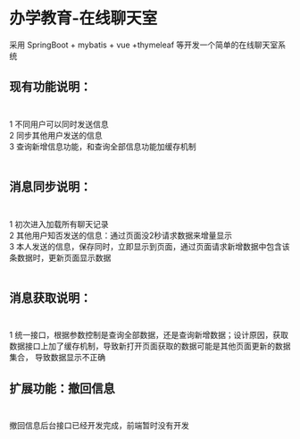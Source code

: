 # 办学教育-在线聊天室
 采用 SpringBoot + mybatis + vue +thymeleaf 等开发一个简单的在线聊天室系统

## 现有功能说明：<br><br>
  1 不同用户可以同时发送信息<br>
  2 同步其他用户发送的信息<br>
  3 查询新增信息功能，和查询全部信息功能加缓存机制<br><br>
  
## 消息同步说明：<br><br>
  1 初次进入加载所有聊天记录<br>
  2 其他用户知否发送的信息：通过页面没2秒请求数据来增量显示<br>
  3 本人发送的信息，保存同时，立即显示到页面，通过页面请求新增数据中包含该条数据时，更新页面显示数据<br><br>

## 消息获取说明：<br><br>
  1 统一接口，根据参数控制是查询全部数据，还是查询新增数据；设计原因，获取数据接口上加了缓存机制，导致新打开页面获取的数据可能是其他页面更新的数据集合，
    导致数据显示不正确<br>
    
## 扩展功能：撤回信息<br><br>
  撤回信息后台接口已经开发完成，前端暂时没有开发<br>
  
